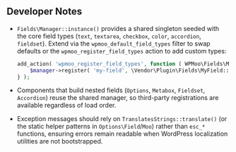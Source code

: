 ## Developer Notes

- `Fields\Manager::instance()` provides a shared singleton seeded with the core field types (`text`, `textarea`, `checkbox`, `color`, `accordion`, `fieldset`). Extend via the `wpmoo_default_field_types` filter to swap defaults or the `wpmoo_register_field_types` action to add custom types:

  ```php
  add_action( 'wpmoo_register_field_types', function ( WPMoo\Fields\Manager $manager ) {
      $manager->register( 'my-field', \Vendor\Plugin\Fields\MyField::class );
  } );
  ```

- Components that build nested fields (`Options`, `Metabox`, `Fieldset`, `Accordion`) reuse the shared manager, so third-party registrations are available regardless of load order.

- Exception messages should rely on `TranslatesStrings::translate()` (or the static helper patterns in `Options\Field`/`Moo`) rather than `esc_*` functions, ensuring errors remain readable when WordPress localization utilities are not bootstrapped.
